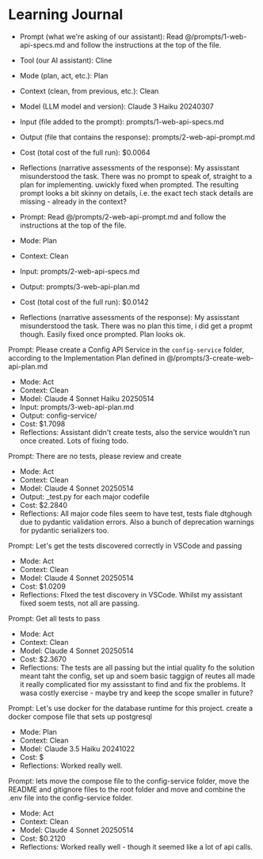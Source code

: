 # Learning Journal

- Prompt (what we're asking of our assistant): Read @/prompts/1-web-api-specs.md and follow the instructions at the top of the file.
- Tool (our AI assistant): Cline
- Mode (plan, act, etc.): Plan
- Context (clean, from previous, etc.): Clean
- Model (LLM model and version): Claude 3 Haiku 20240307
- Input (file added to the prompt): prompts/1-web-api-specs.md
- Output (file that contains the response): prompts/2-web-api-prompt.md
- Cost (total cost of the full run): $0.0064
- Reflections (narrative assessments of the response): My assisstant misunderstood the task. There was no prompt to speak of, straight to a plan for implementing. uwickly fixed when prompted. The resulting prompt looks a bit skinny on details, i.e. the exact tech stack details are missing - already in the context?

- Prompt: Read @/prompts/2-web-api-prompt.md and follow the instructions at the top of the file.
- Mode: Plan
- Context: Clean
- Input: prompts/2-web-api-specs.md
- Output: prompts/3-web-api-plan.md
- Cost (total cost of the full run): $0.0142
- Reflections (narrative assessments of the response): My assisstant misunderstood the task. There was no plan this time, i did get a propmt though. Easily fixed once prompted. Plan looks ok.

Prompt:  Please create a Config API Service in the `config-service` folder, according to the Implementation Plan defined in @/prompts/3-create-web-api-plan.md
- Mode: Act
- Context: Clean
- Model: Claude 4 Sonnet Haiku 20250514
- Input: prompts/3-web-api-plan.md
- Output: config-service/
- Cost: $1.7098
- Reflections: Assistant didn't create tests, also the service wouldn't run once created. Lots of fixing todo.

Prompt:  There are no tests, please review and create
- Mode: Act
- Context: Clean
- Model: Claude 4 Sonnet 20250514
- Output: _test.py for each major codefile
- Cost: $2.2840
- Reflections: All major code files seem to have test, tests fiale dtghough due to pydantic validation errors. Also a bunch of deprecation warnings for pydantic serializers too.

Prompt:  Let's get the tests discovered correctly in VSCode and passing
- Mode: Act
- Context: Clean
- Model: Claude 4 Sonnet 20250514
- Cost: $1.0209
- Reflections: FIxed the test discovery in VSCode. Whilst my assistant fixed soem tests, not all are passing.

Prompt: Get all tests to pass
- Mode: Act
- Context: Clean
- Model: Claude 4 Sonnet 20250514
- Cost: $2.3670
- Reflections: The tests are all passing but the intial quality fo the solution meant taht the config, set up and soem basic taggign of reutes all made it really complicated fior my assisstant to find and fix the problems. It wasa costly exercise - maybe try and keep the scope smaller in future?

Prompt: Let's use docker for the database runtime for this project. create a docker compose file that sets up postgresql
- Mode: Plan
- Context: Clean
- Model: Claude 3.5 Haiku 20241022
- Cost: $
- Reflections: Worked really well.

Prompt: lets move the compose file to the config-service folder, move the README and gitignore files to the root folder and move and combine the .env file into the config-service folder.
- Mode: Act
- Context: Clean
- Model: Claude 4 Sonnet 20250514
- Cost: $0.2120
- Reflections: Worked really well - though it seemed like a lot of api calls.



